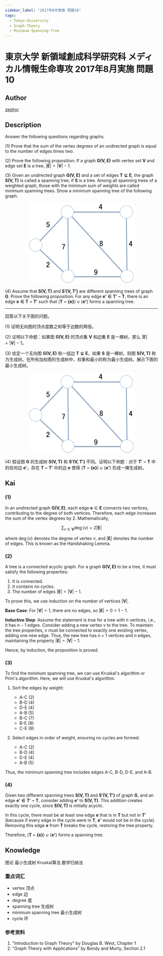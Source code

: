 ```yaml
---
sidebar_label: "2017年8月実施 問題10"
tags:
  - Tokyo-University
  - Graph-Theory
  - Minimum-Spanning-Tree
---
```


# 東京大学 新領域創成科学研究科 メディカル情報生命専攻 2017年8月実施 問題10

## **Author**
[zephyr](https://inshi-notes.zephyr-zdz.space/)

## **Description**
Answer the following questions regarding graphs.

(1) Prove that the sum of the vertex degrees of an undirected graph is equal to the number of edges times two.

(2) Prove the following proposition: If a graph $\mathbf{G(V, E)}$ with vertex set $\mathbf{V}$ and edge set $\mathbf{E}$ is a tree, $\left| \mathbf{E} \right| = \left| \mathbf{V} \right| - 1$.

(3) Given an undirected graph $\mathbf{G(V, E)}$ and a set of edges $\mathbf{T \subseteq E}$, the graph $\mathbf{S(V, T)}$ is called a spanning tree, if $\mathbf{S}$ is a tree. Among all spanning trees of a weighted graph, those with the minimum sum of weights are called minimum spanning trees. Show a minimum spanning tree of the following graph.

<figure style="text-align:center;">
  <img src="https://raw.githubusercontent.com/Myyura/the_kai_project_assets/main/kakomonn/tokyo_university/frontier_sciences/cbms_201708_10_p1.png" width="350" alt=""/>
</figure>

(4) Assume that $\mathbf{S(V, T)}$ and $\mathbf{S'(V, T')}$ are different spanning trees of graph $\mathbf{G}$. Prove the following proposition: For any edge $\mathbf{e' \in T' - T}$, there is an edge $\mathbf{e \in T - T'}$ such that $(\mathbf{T - \{e\}}) \cup \{\mathbf{e'}\}$ forms a spanning tree.

---

回答以下关于图的问题。

(1) 证明无向图的顶点度数之和等于边数的两倍。

(2) 证明以下命题：如果图 $\mathbf{G(V, E)}$ 的顶点集 $\mathbf{V}$ 和边集 $\mathbf{E}$ 是一棵树，那么 $\left| \mathbf{E} \right| = \left| \mathbf{V} \right| - 1$。

(3) 给定一个无向图 $\mathbf{G(V, E)}$ 和一组边 $\mathbf{T \subseteq E}$，如果 $\mathbf{S}$ 是一棵树，则图 $\mathbf{S(V, T)}$ 称为生成树。在所有加权图的生成树中，权重和最小的称为最小生成树。展示下图的最小生成树。

<figure style="text-align:center;">
  <img src="https://raw.githubusercontent.com/Myyura/the_kai_project_assets/main/kakomonn/tokyo_university/frontier_sciences/cbms_201708_10_p1.png" width="350" alt=""/>
</figure>

(4) 假设图 $\mathbf{G}$ 的生成树 $\mathbf{S(V, T)}$ 和 $\mathbf{S'(V, T')}$ 不同。证明以下命题：对于 $\mathbf{T' - T}$ 中的任何边 $\mathbf{e'}$，存在 $\mathbf{T - T'}$ 中的边 $\mathbf{e}$ 使得 $(\mathbf{T - \{e\}}) \cup \{\mathbf{e'}\}$ 形成一棵生成树。

## **Kai**
### (1)

In an undirected graph $\mathbf{G(V, E)}$, each edge $\mathbf{e} \in \mathbf{E}$ connects two vertices, contributing to the degree of both vertices. Therefore, each edge increases the sum of the vertex degrees by 2. Mathematically,

$$
\sum_{v \in \mathbf{V}} \deg(v) = 2 \left| \mathbf{E} \right|
$$

where $\deg(v)$ denotes the degree of vertex $v$, and $\left| \mathbf{E} \right|$ denotes the number of edges. This is known as the Handshaking Lemma.

### (2)

A tree is a connected acyclic graph. For a graph $\mathbf{G(V, E)}$ to be a tree, it must satisfy the following properties:

1. It is connected.
2. It contains no cycles.
3. The number of edges $\left| \mathbf{E} \right| = \left| \mathbf{V} \right| - 1$.

To prove this, we use induction on the number of vertices $\left| \mathbf{V} \right|$.

**Base Case**: For $\left| \mathbf{V} \right| = 1$, there are no edges, so $\left| \mathbf{E} \right| = 0 = 1 - 1$.

**Inductive Step**: Assume the statement is true for a tree with $n$ vertices, i.e., it has $n-1$ edges. Consider adding a new vertex $v$ to the tree. To maintain the tree properties, $v$ must be connected to exactly one existing vertex, adding one new edge. Thus, the new tree has $n+1$ vertices and $n$ edges, maintaining the property $\left| \mathbf{E} \right| = \left| \mathbf{V} \right| - 1$.

Hence, by induction, the proposition is proved.

### (3)
To find the minimum spanning tree, we can use Kruskal's algorithm or Prim's algorithm. Here, we will use Kruskal's algorithm.

1. Sort the edges by weight:
   - A-C (2)
   - B-D (4)
   - D-E (4)
   - A-B (5)
   - B-C (7)
   - B-E (8)
   - C-E (9)

2. Select edges in order of weight, ensuring no cycles are formed:
   - A-C (2)
   - B-D (4)
   - D-E (4)
   - A-B (5)

Thus, the minimum spanning tree includes edges A-C, B-D, D-E, and A-B.

### (4)
Given two different spanning trees $\mathbf{S(V, T)}$ and $\mathbf{S'(V, T')}$ of graph $\mathbf{G}$, and an edge $\mathbf{e' \in T' - T}$, consider adding $\mathbf{e'}$ to $\mathbf{S(V, T)}$. This addition creates exactly one cycle, since $\mathbf{S(V, T)}$ is initially acyclic.

In this cycle, there must be at least one edge $\mathbf{e}$ that is in $\mathbf{T}$ but not in $\mathbf{T'}$ (because if every edge in the cycle were in $\mathbf{T}$, $\mathbf{e'}$ would not be in the cycle). Removing this edge $\mathbf{e}$ from $\mathbf{T}$ breaks the cycle, restoring the tree property.

Therefore, $(\mathbf{T - \{e\}}) \cup \{\mathbf{e'}\}$ forms a spanning tree.

## **Knowledge**

图论 最小生成树 Kruskal算法 数学归纳法

### 重点词汇

- vertex 顶点
- edge 边
- degree 度
- spanning tree 生成树
- minimum spanning tree 最小生成树
- cycle 环

### 参考资料

1. "Introduction to Graph Theory" by Douglas B. West, Chapter 1
2. "Graph Theory with Applications" by Bondy and Murty, Section 2.1
